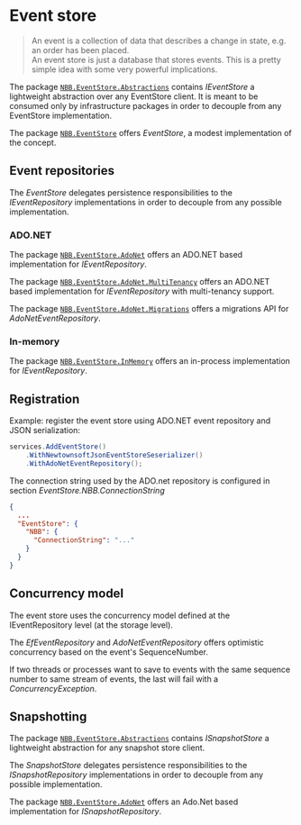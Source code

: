 # Event store

> An event is a collection of data that describes a change in state, e.g. an order has been placed.  
> An event store is just a database that stores events. 
> This is a pretty simple idea with some very powerful implications.

The package [`NBB.EventStore.Abstractions`](./NBB.EventStore.Abstractions#readme) contains *IEventStore* a lightweight abstraction over any EventStore client. 
It is meant to be consumed only by infrastructure packages in order to decouple from any EventStore implementation.


The package [`NBB.EventStore`](./NBB.EventStore#readme) offers *EventStore*, a modest implementation of the concept.

## Event repositories

The *EventStore* delegates persistence responsibilities to the *IEventRepository* implementations in order to decouple from any possible implementation.

### ADO.NET
The package [`NBB.EventStore.AdoNet`](./NBB.EventStore.AdoNet#AdoNet) offers an ADO.NET based implementation for *IEventRepository*.

The package [`NBB.EventStore.AdoNet.MultiTenancy`](./NBB.EventStore.AdoNet.MultiTenancy#readme) offers an ADO.NET based implementation for *IEventRepository* with multi-tenancy support.

The package [`NBB.EventStore.AdoNet.Migrations`](./NBB.EventStore.AdoNet.Migrations#readme) offers a migrations API for *AdoNetEventRepository*.

### In-memory
The package [`NBB.EventStore.InMemory`](./NBB.EventStore.InMemory#readme) offers an in-process implementation for *IEventRepository*.


## Registration

Example: register the event store using ADO.NET event repository and JSON serialization:

```csharp
services.AddEventStore()
    .WithNewtownsoftJsonEventStoreSeserializer()
    .WithAdoNetEventRepository();
```

The connection string used by the ADO.net repository is configured in section *EventStore.NBB.ConnectionString*

```json
{
  ...
  "EventStore": {
    "NBB": {
      "ConnectionString": "..."
    }
  }
}
```

Concurrency model
----------------
The event store uses the concurrency model defined at the IEventRepository level (at the storage level).

The *EfEventRepository* and *AdoNetEventRepository* offers optimistic concurrency based on the event's SequenceNumber.

If two threads or processes want to save to events with the same sequence number to same stream of events, the last will fail with a *ConcurrencyException*.

Snapshotting
----------------
The package [`NBB.EventStore.Abstractions`](./NBB.EventStore.Abstractions#readme) contains *ISnapshotStore* a lightweight abstraction for any snapshot store client.

The *SnapshotStore* delegates persistence responsibilities to the *ISnapshotRepository* implementations in order to decouple from any possible implementation.

The package  [`NBB.EventStore.AdoNet`](./NBB.EventStore.AdoNet#AdoNet) offers an Ado.Net based implementation for *ISnapshotRepository*.




